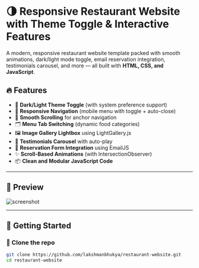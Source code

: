 # 🌗 Responsive Restaurant Website with Theme Toggle & Interactive Features

A modern, responsive restaurant website template packed with smooth animations, dark/light mode toggle, email reservation integration, testimonials carousel, and more — all built with **HTML, CSS, and JavaScript**.

## 🔥 Features

- 🌙 **Dark/Light Theme Toggle** (with system preference support)
- 📱 **Responsive Navigation** (mobile menu with toggle + auto-close)
- 🔗 **Smooth Scrolling** for anchor navigation
- 🗂️ **Menu Tab Switching** (dynamic food categories)
- 🖼️ **Image Gallery Lightbox** using LightGallery.js
- 💬 **Testimonials Carousel** with auto-play
- 📩 **Reservation Form Integration** using EmailJS
- ✨ **Scroll-Based Animations** (with IntersectionObserver)
- 📦 **Clean and Modular JavaScript Code**

---

## 📸 Preview

![screenshot](preview.jpg) <!-- Replace with your actual screenshot or remove this line -->

---

## 🚀 Getting Started

### 📁 Clone the repo

```bash
git clone https://github.com/lakshmanbhukya/restaurant-website.git
cd restaurant-website
